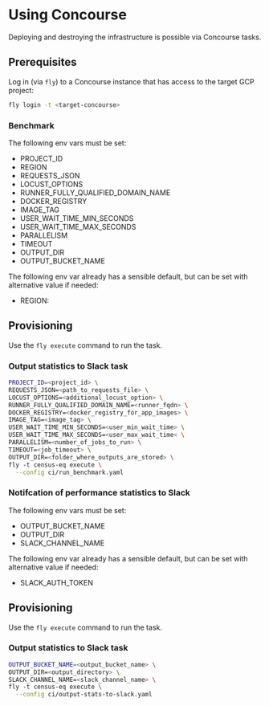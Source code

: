 # Using Concourse

Deploying and destroying the infrastructure is possible via Concourse tasks.

## Prerequisites

Log in (via `fly`) to a Concourse instance that has access to the target GCP project:

```sh
fly login -t <target-concourse>
```

### Benchmark
The following env vars must be set:

- PROJECT_ID
- REGION
- REQUESTS_JSON
- LOCUST_OPTIONS
- RUNNER_FULLY_QUALIFIED_DOMAIN_NAME
- DOCKER_REGISTRY
- IMAGE_TAG
- USER_WAIT_TIME_MIN_SECONDS
- USER_WAIT_TIME_MAX_SECONDS
- PARALLELISM
- TIMEOUT
- OUTPUT_DIR
- OUTPUT_BUCKET_NAME

The following env var already has a sensible default, but can be set with alternative value if needed:
- REGION: 

## Provisioning
Use the `fly execute` command to run the task.

### Output statistics to Slack task
```sh
PROJECT_ID=<project_id> \
REQUESTS_JSON=<path_to_requests_file> \
LOCUST_OPTIONS=<additional_locust_option> \
RUNNER_FULLY_QUALIFIED_DOMAIN_NAME=<runner_fqdn> \
DOCKER_REGISTRY=<docker_registry_for_app_images> \
IMAGE_TAG=<image_tag> \
USER_WAIT_TIME_MIN_SECONDS=<user_min_wait_time> \
USER_WAIT_TIME_MAX_SECONDS=<user_max_wait_time< \
PARALLELISM=<number_of_jobs_to_run> \
TIMEOUT=<job_timeout> \
OUTPUT_DIR=<folder_where_outputs_are_stored> \
fly -t census-eq execute \
  --config ci/run_benchmark.yaml
```

### Notifcation of performance statistics to Slack
The following env vars must be set:

- OUTPUT_BUCKET_NAME
- OUTPUT_DIR
- SLACK_CHANNEL_NAME

The following env var already has a sensible default, but can be set with alternative value if needed:
- SLACK_AUTH_TOKEN

## Provisioning
Use the `fly execute` command to run the task.

### Output statistics to Slack task
```sh
OUTPUT_BUCKET_NAME=<output_bucket_name> \
OUTPUT_DIR=<output_directory> \
SLACK_CHANNEL_NAME=<slack_channel_name> \
fly -t census-eq execute \
  --config ci/output-stats-to-slack.yaml
```